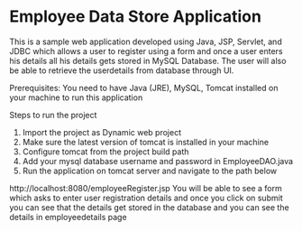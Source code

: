# Employee Data Store Application

This is a sample web application developed using Java, JSP, Servlet, and JDBC which allows a user to register using a form and once a user enters his details all his details gets stored in 
MySQL Database. The user will also be able to retrieve the userdetails from database through UI. 

Prerequisites: 
You need to have Java (JRE), MySQL, Tomcat installed on your machine to run this application 

Steps to run the project 
1. Import the project as Dynamic web project 
2. Make sure the latest version of tomcat is installed in your machine 
3. Configure tomcat from the project build path 
4. Add your mysql database username and password in EmployeeDAO.java 
5. Run the application on tomcat server and navigate to the path below

http://localhost:8080/employeeRegister.jsp
You will be able to see a form which asks to enter user registration details and once you click on submit you can see that the details get stored in the database and you can see the 
details in employeedetails page 
